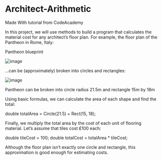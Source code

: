 # Architect-Arithmetic

Made With tutorial from CodeAcademy

In this project, we will use methods to build a program that calculates the material cost for any architect’s floor plan. For example, the floor plan of the Pantheon in Rome, Italy:

Pantheon blueprint

![image](https://github.com/YehudaShani/Architect-Arithmetic/assets/99804251/a329c585-9305-447a-9b5d-56b33d33a5ba)


…can be (approximately) broken into circles and rectangles:

![image](https://github.com/YehudaShani/Architect-Arithmetic/assets/99804251/b11342be-5c87-4dda-a132-b0fa60527a37)


Pantheon can be broken into circle radius 21.5m and rectangle 15m by 18m

Using basic formulas, we can calculate the area of each shape and find the total:

double totalArea = Circle(21.5) + Rect(15, 18);

Finally, we multiply the total area by the cost of each unit of flooring material. Let’s assume that tiles cost ₤100 each:

double tileCost = 100;
double totalCost = totalArea * tileCost;

Although the floor plan isn’t exactly one circle and rectangle, this approximation is good enough for estimating costs.
